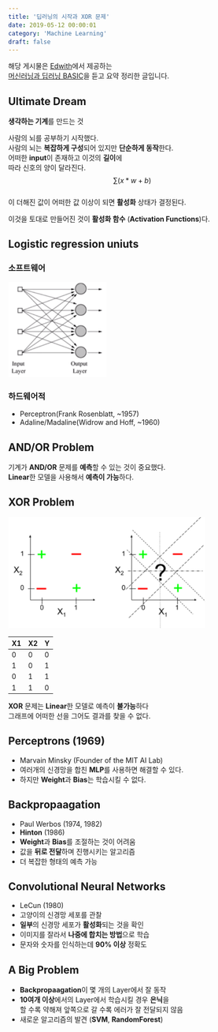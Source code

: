 ```yaml
---
title: '딥러닝의 시작과 XOR 문제'
date: 2019-05-12 00:00:01
category: 'Machine Learning'
draft: false
---
```


해당 게시물은 [Edwith](https://www.edwith.org)에서 제공하는<br/>
[머신러닝과 딥러닝 BASIC](https://www.edwith.org/others26/joinLectures/9829)을 듣고 요약 정리한 글입니다.

## Ultimate Dream

**생각하는 기계**를 만드는 것<br/>

사람의 뇌를 공부하기 시작했다.<br/>
사람의 뇌는 **복잡하게 구성**되어 있지만 **단순하게 동작**한다.<br/>
어떠한 **input**이 존재하고 이것의 **길이**에 <br/>
따라 신호의 양이 달라진다. $$ \sum{(x * w + b)} $$ <br/>
이 더해진 값이 어떠한 값 이상이 되면 **활성화** 상태가 결정된다.<br/>

이것을 토대로 만들어진 것이 **활성화 함수** (**Activation Functions**)다.

## Logistic regression uniuts

### 소프트웨어

<img src="/assets/2019-05-12/1.png" width="200" height="auto" alt="아직 안만듬">

### 하드웨어적

- Perceptron(Frank Rosenblatt, ~1957)
- Adaline/Madaline(Widrow and Hoff, ~1960)

## AND/OR Problem

기계가 **AND/OR** 문제를 **예측**할 수 있는 것이 중요했다.<br/>
**Linear**한 모델을 사용해서 **예측이 가능**하다.<br/>

## XOR Problem

<img src="/assets/2019-05-12/2.png" width="400" height="auto" alt="아직 안만듬">

| X1  | X2  | Y   |
| --- | --- | --- |
| 0   | 0   | 0   |
| 1   | 0   | 1   |
| 0   | 1   | 1   |
| 1   | 1   | 0   |

**XOR** 문제는 **Linear**한 모델로 예측이 **불가능**하다<br/>
그래프에 어떠한 선을 그어도 결과를 찾을 수 없다.<br/>

## Perceptrons (1969)

- Marvain Minsky (Founder of the MIT AI Lab)
- 여러개의 신경망을 합친 **MLP**를 사용하면 해결할 수 있다.
- 하지만 **Weight**과 **Bias**는 학습시킬 수 없다.

## Backpropaagation

- Paul Werbos (1974, 1982)
- **Hinton** (1986)
- **Weight**과 **Bias**를 조절하는 것이 어려움
- 값을 **뒤로 전달**하며 진행시키는 알고리즘
- 더 복잡한 형태의 예측 가능

## Convolutional Neural Networks

- LeCun (1980)
- 고양이의 신경망 세포를 관찰
- **일부**의 신경망 세포가 **활성화**되는 것을 확인
- 이미지를 잘라서 **나중에 합치는 방법**으로 학습
- 문자와 숫자를 인식하는데 **90% 이상** 정확도

## A Big Problem

- **Backpropaagation**이 몇 개의 Layer에서 잘 동작
- **10여개 이상**에서의 Layer에서 학습시킬 경우 **은닉**을<br/>
  할 수록 약해져 앞쪽으로 갈 수록 에러가 잘 전달되지 않음
- 새로운 알고리즘의 발견 (**SVM**, **RandomForest**)
